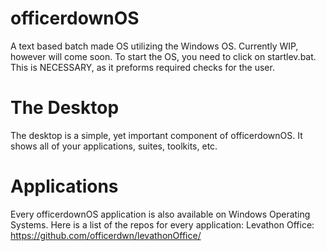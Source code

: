 # officerdownOS
A text based batch made OS utilizing the Windows OS. Currently WIP, however will come soon.
To start the OS, you need to click on startlev.bat.
This is NECESSARY, as it preforms required checks for the user.
# The Desktop 
The desktop is a simple, yet important component of officerdownOS. It shows all of your applications, suites, toolkits, etc.
# Applications
Every officerdownOS application is also available on Windows Operating Systems. 
Here is a list of the repos for every application:
Levathon Office: https://github.com/officerdwn/levathonOffice/


